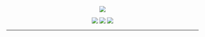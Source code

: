 <p align="center">
  <img src="https://1.bp.blogspot.com/-lKJKpqe85y4/XVVYr9-WHRI/AAAAAAAAB9M/-h245-Fg-nYbZqvO0RV0tlfhxQ8sqvEawCLcBGAs/s1600/Sampler.gif">
</p>

<p align="center">
  <a href="https://twitter.com/mosalium"><img src="https://img.shields.io/twitter/follow/kimocoder?color=0ff00&label=%40kimocoder&logo=twitter&logoColor=00ff00&style=for-the-badge"></a>
  <a href="https://github.com/sponsors/zamanlof"><img src="https://img.shields.io/github/sponsors/kimocoder?color=00ff00&logoColor=00ff00&logo=github&style=for-the-badge"></a>
  <a href="https://github.com/zamanlof"><img src="https://img.shields.io/github/followers/kimocoder?color=%2300ff00&logoColor=00ff00&logo=github&style=for-the-badge"></a>
</p>

---


